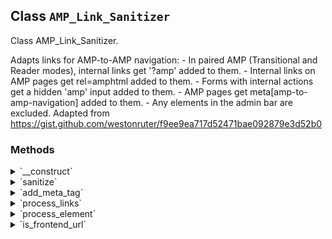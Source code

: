 ## Class `AMP_Link_Sanitizer`

Class AMP_Link_Sanitizer.

Adapts links for AMP-to-AMP navigation:  - In paired AMP (Transitional and Reader modes), internal links get &#039;?amp&#039; added to them.  - Internal links on AMP pages get rel=amphtml added to them.  - Forms with internal actions get a hidden &#039;amp&#039; input added to them.  - AMP pages get meta[amp-to-amp-navigation] added to them.  - Any elements in the admin bar are excluded.
 Adapted from https://gist.github.com/westonruter/f9ee9ea717d52471bae092879e3d52b0

### Methods
<details>
<summary>`__construct`</summary>

```php
public __construct( $dom, array $args = array() )
```

Sanitizer constructor.


</details>
<details>
<summary>`sanitize`</summary>

```php
public sanitize()
```

Sanitize.


</details>
<details>
<summary>`add_meta_tag`</summary>

```php
public add_meta_tag( $content = self::DEFAULT_META_CONTENT )
```

Add the amp-to-amp-navigation meta tag.


</details>
<details>
<summary>`process_links`</summary>

```php
public process_links()
```

Process links by adding adding AMP query var to links in paired mode and adding rel=amphtml.


</details>
<details>
<summary>`process_element`</summary>

```php
private process_element( \DOMElement $element, $attribute_name )
```

Process element.


</details>
<details>
<summary>`is_frontend_url`</summary>

```php
public is_frontend_url( $url )
```

Determine whether a URL is for the frontend.


</details>
